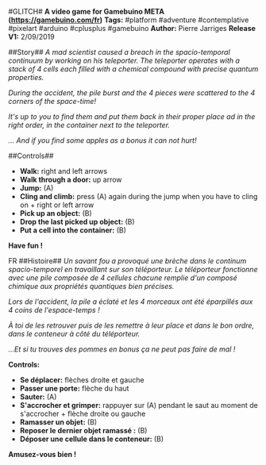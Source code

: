 #GLITCH#
**A video game for Gamebuino META (https://gamebuino.com/fr)**
**Tags:** #platform #adventure #contemplative #pixelart #arduino #cplusplus #gamebuino
**Author:** Pierre Jarriges
**Release V1:** 2/09/2019

##Story##
*A mad scientist caused a breach in the spacio-temporal continuum by working on his teleporter.*
*The teleporter operates with a stack of 4 cells each filled with a chemical compound with precise quantum properties.*

*During the accident, the pile burst and the 4 pieces were scattered to the 4 corners of the space-time!*

*It's up to you to find them and put them back in their proper place ad in the right order, in the container next to the teleporter.*

*... And if you find some apples as a bonus it can not hurt!*

##Controls##
- **Walk:** right and left arrows
- **Walk through a door:** up arrow
- **Jump:** (A)
- **Cling and climb:** press (A) again during the jump when you have to cling on + right or left arrow
- **Pick up an object:** (B)
- **Drop the last picked up object:** (B)
- **Put a cell into the container:** (B)

**Have fun !**

FR
##Histoire##
*Un savant fou a provoqué une brèche dans le continum spacio-temporel en travaillant sur son téléporteur.*
*Le téléporteur fonctionne avec une pile composée de 4 cellules chacune remplie d'un composé chimique aux propriétés quantiques bien précises.*

*Lors de l'accident, la pile a éclaté et les 4 morceaux ont été éparpillés aux 4 coins de l'espace-temps !* 

*À toi de les retrouver puis de les remettre à leur place et dans le bon ordre, dans le conteneur à côté du téléporteur.*

*...Et si tu trouves des pommes en bonus ça ne peut pas faire de mal !*

**Controls:**
- **Se déplacer:** flèches droite et gauche
- **Passer une porte:** flèche du haut
- **Sauter:** (A)
- **S'accrocher et grimper:** rappuyer sur (A) pendant le saut au moment de s'accrocher + flèche droite ou gauche
- **Ramasser un objet:** (B)
- **Reposer le dernier objet ramassé :** (B)
- **Déposer une cellule dans le conteneur:** (B)

**Amusez-vous bien !**

